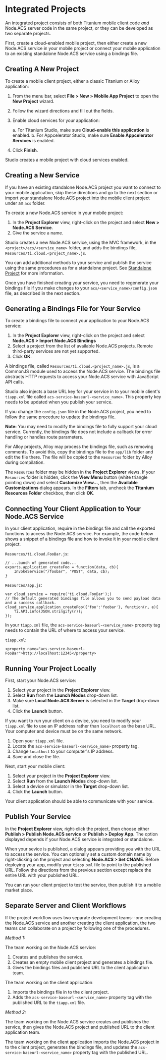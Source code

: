 # Integrated Projects

An integrated project consists of both Titanium mobile client code _and_ Node.ACS server code in the
same project, or they can be developed as two separate projects.

First, create a cloud-enabled mobile project, then either create a new Node.ACS service in your mobile
project or connect your mobile application to an existing standalone Node.ACS service using a
bindings file.

## Creating A New Project

To create a mobile client project, either a classic Titanium or Alloy application:

  1. From the menu bar, select **File > New > Mobile App Project** to open the **New Project** wizard.
  2. Follow the wizard directions and fill out the fields.
  3. Enable cloud services for your application:

     a. For Titanium Studio, make sure **Cloud-enable this application** is enabled.
     b. For Appcelerator Studio, make sure **Enable Appcelerator Services** is enabled.

  4. Click **Finish**.

Studio creates a mobile project with cloud services enabled.

## Creating a New Service

If you have an existing standalone Node.ACS project you want to connect to your mobile application,
skip these directions and go to the next section or import your standalone Node.ACS project into the
mobile client project under an `acs` folder.

To create a new Node.ACS service in your mobile project:

  1. In the **Project Explorer** view, right-click on the project and select **New > Node.ACS Service**.
  2. Give the service a name.

Studio creates a new Node.ACS service, using the MVC framework, in the
`<project>/acs/<service_name>` folder, and adds the bindings file,
`Resources/ti.cloud.<project_name>.js`.

You can add additional methods to your service and publish the service using the same procedures as 
for a standalone project. See [Standalone Project](#!/guide/node_studio_standalone) for more information.

Once you have finished creating your service, you need to regenerate your bindings file if you make
changes to your `acs/<service_name>/config.json` file, as described in the next section.

## Generating a Bindings File for Your Service

To create a bindings file to connect your application to your Node.ACS service:

  1. In the **Project Explorer** view, right-click on the project and select **Node.ACS > Import Node.ACS Bindings**
  2. Select a project from the list of available Node.ACS projects. Remote third-party services are
     not yet supported.
  3. Click **OK**.

A bindings file, called `Resources/ti.cloud.<project_name>.js`, is a CommonJS module used 
to access the Node.ACS service. The bindings file abstracts HTTP requests to access your Node.ACS
service with JavaScript API calls.

Studio also injects a base URL key for your service in to your mobile client's `tiapp.xml` file
called `acs-service-baseurl-<service_name>`.  This property key needs to be updated when you publish your
service.

If you change the `config.json` file in the Node.ACS project, you need to follow the same procedure to
update the bindings file.

**Note:** You may need to modify the bindings file to fully support your cloud service.
Currently, the bindings file does not include a callback for error handling or handles route parameters.

For Alloy projects, Alloy may process the bindings file, such as removing comments.  To avoid this,
copy the bindings file to the `app/lib` folder and edit the file there.  The file will be copied
to the `Resources` folder by Alloy during compilation.

The `Resources` folder may be hidden in the **Project Explorer** views.
If your `Resources` folder is hidden, click the **View Menu** button (white
triangle pointing down) and select **Customize View...**, then the **Available Customizations** dialog
appears. In the **Filters** tab, uncheck the **Titanium Resources Folder** checkbox, then click **OK**.

## Connecting Your Client Application to Your Node.ACS Service

In your client application, require in the bindings file and call the exported functions to access the
Node.ACS service.  For example, the code below shows a snippet of a bindings file and how to invoke
it in your mobile client project.

`Resources/ti.cloud.FooBar.js`:

    // ...bunch of generated code...
    exports.application_createFoo = function(data, cb){
        InvokeService("/foobar", "POST", data, cb);
    }

`Resources/app.js`:

    var cloud_service = require('ti.cloud.FooBar');)
    // The default generated bindings file allows you to send payload data and a success callback.
    cloud_service.application_createFoo({'foo':'foobar'}, function(r, e){
        Ti.API.info(JSON.stringify(r));
    });

In your `tiapp.xml` file, the `acs-service-baseurl-<service_name>` property tag needs to contain the URL of
where to access your service.

`tiapp.xml`:

    <property name="acs-service-baseurl-FooBar">http://localhost:12345</property>

## Running Your Project Locally

First, start your Node.ACS service:

  1. Select your project in the **Project Explorer** view.
  2. Select **Run** from the **Launch Modes** drop-down list.
  3. Make sure **Local Node.ACS Server** is selected in the **Target** drop-down list.
  4. Click the **Launch** button.

If you want to run your client on a device, you need to modify your `tiapp.xml` file to use an IP
address rather than `localhost` as the base URL.  Your computer and device must be on the same network.

  1. Open your `tiapp.xml` file.
  2. Locate the `acs-service-baseurl-<service_name>` property tag.
  3. Change `localhost` to your computer's IP address.
  4. Save and close the file.

Next, start your mobile client:

  1. Select your project in the **Project Explorer** view.
  2. Select **Run** from the **Launch Modes** drop-down list.
  3. Select a device or simulator in the **Target** drop-down list.
  4. Click the **Launch** button.

Your client application should be able to communicate with your service.

## Publish Your Service

In the **Project Explorer** view, right-click the project, then choose either **Publish > Publish
Node.ACS service** or **Publish > Deploy App**. The option displayed depends if your Node.ACS service
is integrated or standalone.

When your sevice is published, a dialog appears providing you with the URL to access the service.
You can optionally set a custom domain name by right-clicking on the project and selecting **Node.ACS >
Set CNAME**. Before deploying your app, modify your `tiapp.xml` file to point to the published URL.
Follow the directions from the previous section except replace the entire URL with your published URL.

You can run your client project to test the service, then publish it to a mobile market place.

## Separate Server and Client Workflows 

If the project workflow uses two separate development teams--one creating the Node.ACS service and
another creating the client application, the two teams can collaborate on a project by following one
of the procedures.

*Method 1:*

The team working on the Node.ACS service:

  1. Creates and publishes the service.
  2. Creates an empty mobile client project and generates a bindings file.
  3. Gives the bindings files and published URL to the client application team.

The team working on the client application:

  1. Imports the bindings file in to the client project.
  2. Adds the `acs-service-baseurl-<service_name>` property tag with the published URL to the `tiapp.xml` file.


*Method 2:*

The team working on the Node.ACS service creates and publishes the service, then gives the Node.ACS
project and published URL to the client application team.

The team working on the client application imports the Node.ACS project in to the client project,
generates the bindings file, and updates the `acs-service-baseurl-<service_name>` property tag with the
published URL.

